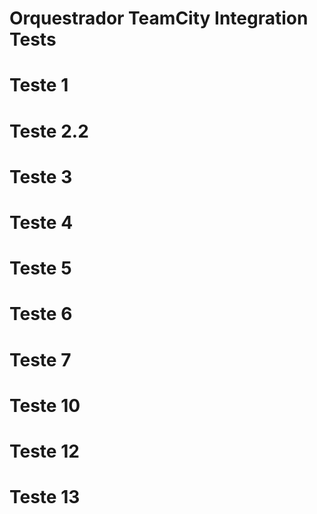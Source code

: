 # Orquestrador TeamCity Integration Tests
# Teste 1
# Teste 2.2
# Teste 3
# Teste 4
# Teste 5
# Teste 6
# Teste 7
# Teste 10
# Teste 12
# Teste 13
